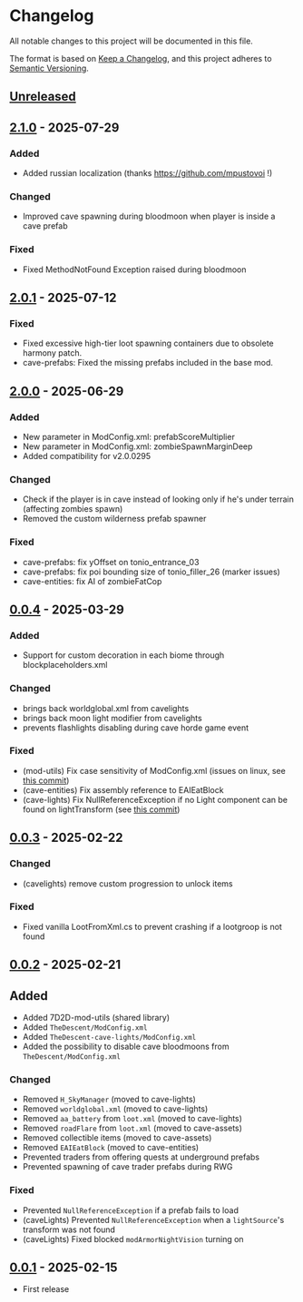 # Changelog

All notable changes to this project will be documented in this file.

The format is based on [Keep a Changelog](https://keepachangelog.com/en/1.1.0/), and this project adheres to [Semantic Versioning](https://semver.org/spec/v2.0.0.html).

## [Unreleased]

## [2.1.0] - 2025-07-29

### Added
- Added russian localization (thanks https://github.com/mpustovoi !)

### Changed
- Improved cave spawning during bloodmoon when player is inside a cave prefab

### Fixed
- Fixed MethodNotFound Exception raised during bloodmoon

## [2.0.1] - 2025-07-12

### Fixed
- Fixed excessive high-tier loot spawning containers due to obsolete harmony patch.
- cave-prefabs: Fixed the missing prefabs included in the base mod.

## [2.0.0] - 2025-06-29

### Added
- New parameter in ModConfig.xml: prefabScoreMultiplier
- New parameter in ModConfig.xml: zombieSpawnMarginDeep
- Added compatibility for v2.0.0295

### Changed
- Check if the player is in cave instead of looking only if he's under terrain (affecting zombies spawn)
- Removed the custom wilderness prefab spawner

### Fixed
- cave-prefabs: fix yOffset on tonio_entrance_03
- cave-prefabs: fix poi bounding size of tonio_filler_26 (marker issues)
- cave-entities: fix AI of zombieFatCop

## [0.0.4] - 2025-03-29

### Added
- Support for custom decoration in each biome through blockplaceholders.xml

### Changed
- brings back worldglobal.xml from cavelights
- brings back moon light modifier from cavelights
- prevents flashlights disabling during cave horde game event

### Fixed
- (mod-utils)     Fix case sensitivity of ModConfig.xml (issues on linux, see [this commit](https://github.com/VisualDev-FR/7D2D-mod-utils/commit/34f348a1e697a848c4c9aa498be65e2bc08528ba))
- (cave-entities) Fix assembly reference to EAIEatBlock
- (cave-lights)   Fix NullReferenceException if no Light component can be found on lightTransform (see [this commit](https://github.com/VisualDev-FR/7D2D-Powered-flashights/commit/6d8ef6e3e4012b3a6a105d4e05343658bd132ee6))

## [0.0.3] - 2025-02-22

### Changed
- (cavelights) remove custom progression to unlock items

### Fixed
- Fixed vanilla LootFromXml.cs to prevent crashing if a lootgroop is not found

## [0.0.2] - 2025-02-21

## Added
- Added 7D2D-mod-utils (shared library)
- Added `TheDescent/ModConfig.xml`
- Added `TheDescent-cave-lights/ModConfig.xml`
- Added the possibility to disable cave bloodmoons from `TheDescent/ModConfig.xml`

### Changed
- Removed `H_SkyManager` (moved to cave-lights)
- Removed `worldglobal.xml` (moved to cave-lights)
- Removed `aa_battery` from `loot.xml` (moved to cave-lights)
- Removed `roadFlare` from `loot.xml` (moved to cave-assets)
- Removed collectible items (moved to cave-assets)
- Removed `EAIEatBlock` (moved to cave-entities)
- Prevented traders from offering quests at underground prefabs
- Prevented spawning of cave trader prefabs during RWG

### Fixed
- Prevented `NullReferenceException` if a prefab fails to load
- (caveLights) Prevented `NullReferenceException` when a `lightSource`'s transform was not found
- (caveLights) Fixed blocked `modArmorNightVision` turning on


## [0.0.1] - 2025-02-15

- First release


[unreleased]: https://github.com/VisualDev-FR/7D2D-Procedural-Caves/compare/master...unreleased
[2.1.0]: https://github.com/VisualDev-FR/7D2D-Procedural-Caves/compare/2.0.1...2.1.0
[2.0.1]: https://github.com/VisualDev-FR/7D2D-Procedural-Caves/compare/2.0.0...2.0.1
[2.0.0]: https://github.com/VisualDev-FR/7D2D-Procedural-Caves/compare/0.0.4...2.0.0
[0.0.4]: https://github.com/VisualDev-FR/7D2D-Procedural-Caves/compare/0.0.3...0.0.4
[0.0.3]: https://github.com/VisualDev-FR/7D2D-Procedural-Caves/compare/0.0.2...0.0.3
[0.0.2]: https://github.com/VisualDev-FR/7D2D-Procedural-Caves/compare/0.0.1...0.0.2
[0.0.1]: https://github.com/VisualDev-FR/7D2D-Procedural-Caves/tree/0.0.1
